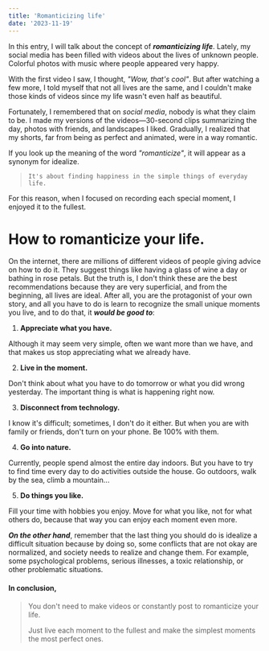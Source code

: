 ```yaml
---
title: 'Romanticizing life'
date: '2023-11-19'
---
```


In this entry, I will talk about the concept of **_romanticizing life_**. Lately, my social media has been filled with videos about the lives of unknown people. Colorful photos with music where people appeared very happy.

With the first video I saw, I thought, *"Wow, that's cool"*. But after watching a few more, I told myself that not all lives are the same, and I couldn't make those kinds of videos since my life wasn't even half as beautiful.

Fortunately, I remembered that on *social media*, nobody is what they claim to be. I made my versions of the videos—30-second clips summarizing the day, photos with friends, and landscapes I liked. Gradually, I realized that my shorts, far from being as perfect and animated, were in a way romantic.

If you look up the meaning of the word _"romanticize"_, it will appear as a synonym for idealize. 
> `It's about finding happiness in the simple things of everyday life.` 

For this reason, when I focused on recording each special moment, I enjoyed it to the fullest.

# How to romanticize your life.

On the internet, there are millions of different videos of people giving advice on how to do it. They suggest things like having a glass of wine a day or bathing in rose petals. But the truth is, I don't think these are the best recommendations because they are very superficial, and from the beginning, all lives are ideal. After all, you are the protagonist of your own story, and all you have to do is learn to recognize the small unique moments you live, and to do that, it ***would be good to***:

1. **Appreciate what you have.**


Although it may seem very simple, often we want more than we have, and that makes us stop appreciating what we already have.

2. **Live in the moment.**

Don't think about what you have to do tomorrow or what you did wrong yesterday. The important thing is what is happening right now.

3. **Disconnect from technology.**

I know it's difficult; sometimes, I don't do it either. But when you are with family or friends, don't turn on your phone. Be 100% with them.

4. **Go into nature.**

Currently, people spend almost the entire day indoors. But you have to try to find time every day to do activities outside the house. Go outdoors, walk by the sea, climb a mountain...

5. **Do things you like.**

Fill your time with hobbies you enjoy. Move for what you like, not for what others do, because that way you can enjoy each moment even more.

***On the other hand***, remember that the last thing you should do is idealize a difficult situation because by doing so, some conflicts that are not okay are normalized, and society needs to realize and change them. For example, some psychological problems, serious illnesses, a toxic relationship, or other problematic situations.

#### In conclusion, 
> You don't need to make videos or constantly post to romanticize your life. 
>
> Just live each moment to the fullest and make the simplest moments the most perfect ones.